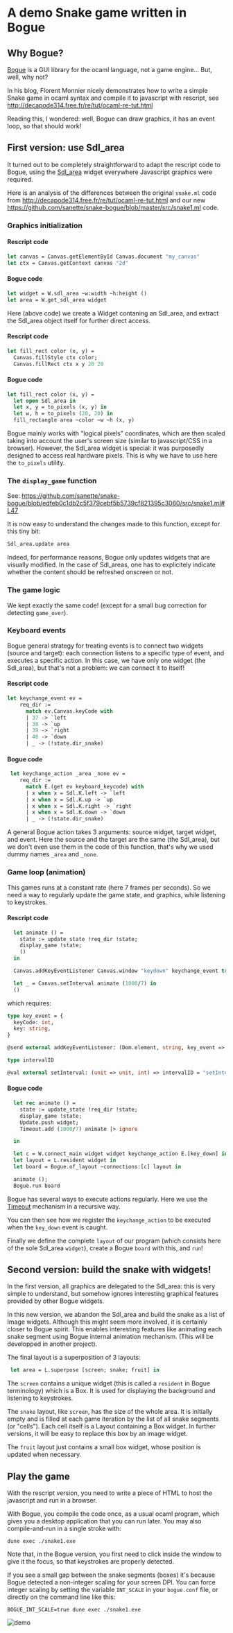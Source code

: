 # A demo Snake game written in Bogue

## Why Bogue?

[Bogue](http://sanette.github.io/bogue/Principles.html) is a GUI
library for the ocaml language, not a game engine... But, well, why
not?

In his blog, Florent Monnier nicely demonstrates how to write a simple
Snake game in ocaml syntax and compile it to javascript with rescript,
see http://decapode314.free.fr/re/tut/ocaml-re-tut.html

Reading this, I wondered: well, Bogue can draw graphics, it has an
event loop, so that should work!

## First version: use Sdl_area

It turned out to be completely straightforward to adapt the rescript
code to Bogue, using the
[Sdl_area](http://sanette.github.io/bogue/Bogue.Sdl_area.html) widget
everywhere Javascript graphics were required.

Here is an analysis of the differences between the original `snake.ml` code from
http://decapode314.free.fr/re/tut/ocaml-re-tut.html and our new https://github.com/sanette/snake-bogue/blob/master/src/snake1.ml code.

### Graphics initialization

#### Rescript code
```ocaml
let canvas = Canvas.getElementById Canvas.document "my_canvas"
let ctx = Canvas.getContext canvas "2d"
```

#### Bogue code
```ocaml
let widget = W.sdl_area ~w:width ~h:height ()
let area = W.get_sdl_area widget
```
Here (above code) we create a Widget contaning an Sdl_area, and extract the
Sdl_area object itself for further direct access.

#### Rescript code
```ocaml
let fill_rect color (x, y) =
  Canvas.fillStyle ctx color;
  Canvas.fillRect ctx x y 20 20
```

#### Bogue code
```ocaml
let fill_rect color (x, y) =
  let open Sdl_area in
  let x, y = to_pixels (x, y) in
  let w, h = to_pixels (20, 20) in
  fill_rectangle area ~color ~w ~h (x, y)
```
Bogue mainly works with "logical pixels" coordinates, which are then
scaled taking into account the user's screen size (similar to
javascript/CSS in a browser). However, the Sdl_area widget is special:
it was purposedly designed to access real hardware pixels. This is why
we have to use here the `to_pixels` utility.

### The `display_game` function

See: https://github.com/sanette/snake-bogue/blob/edfeb0c1db2c5f379cebf5b5739cf821395c3060/src/snake1.ml#L47

It is now easy to understand the changes made to this function, except
for this tiny bit:

```ocaml
Sdl_area.update area
```

Indeed, for performance reasons, Bogue only updates widgets that are
visually modified. In the case of Sdl_areas, one has to explicitely
indicate whether the content should be refreshed onscreen or not.

### The game logic

We kept exactly the same code!  (except for a small bug correction for
detecting `game_over`).

### Keyboard events

Bogue general strategy for treating events is to connect two widgets
(source and target): each connection listens to a specific type of
event, and executes a specific action. In this case, we have only one
widget (the Sdl_area), but that's not a problem: we can connect it to
itself!

#### Rescript code
```ocaml
let keychange_event ev =
    req_dir :=
      match ev.Canvas.keyCode with
      | 37 -> `left
      | 38 -> `up
      | 39 -> `right
      | 40 -> `down
      | _ -> (!state.dir_snake)
```

#### Bogue code
```ocaml
 let keychange_action _area _none ev =
    req_dir :=
      match E.(get ev keyboard_keycode) with
      | x when x = Sdl.K.left -> `left
      | x when x = Sdl.K.up -> `up
      | x when x = Sdl.K.right -> `right
      | x when x = Sdl.K.down -> `down
      | _ -> (!state.dir_snake)
```

A general Bogue action takes 3 arguments: source widget, target widget,
and event. Here the source and the target are the same (the Sdl_area),
but we don't even use them in the code of this function, that's why we
used dummy names `_area` and `_none`.

### Game loop (animation)
This games runs at a constant rate (here 7 frames per seconds). So we
need a way to regularly update the game state, and graphics, while
listening to keystrokes.

#### Rescript code

```ocaml
  let animate () =
    state := update_state !req_dir !state;
    display_game !state;
    ()
  in

  Canvas.addKeyEventListener Canvas.window "keydown" keychange_event true;

  let _ = Canvas.setInterval animate (1000/7) in
  ()
```

which requires:

```ocaml
type key_event = {
  keyCode: int,
  key: string,
}

@send external addKeyEventListener: (Dom.element, string, key_event => unit, bool) => unit = "addEventListener"

type intervalID

@val external setInterval: (unit => unit, int) => intervalID = "setInterval"
```

#### Bogue code
```ocaml
  let rec animate () =
    state := update_state !req_dir !state;
    display_game !state;
    Update.push widget;
    Timeout.add (1000/7) animate |> ignore

  in

  let c = W.connect_main widget widget keychange_action E.[key_down] in
  let layout = L.resident widget in
  let board = Bogue.of_layout ~connections:[c] layout in

  animate ();
  Bogue.run board
```

Bogue has several ways to execute actions regularly. Here we use the
[Timeout](http://sanette.github.io/bogue/Bogue.Timeout.html) mechanism
in a recursive way.

You can then see how we register the `keychange_action` to be executed
when the `key_down` event is caught.

Finally we define the complete `layout` of our program (which consists
here of the sole Sdl_area `widget`), create a Bogue `board` with this,
and `run`!

## Second version: build the snake with widgets!

In the first version, all graphics are delegated to the Sdl_area: this
is very simple to understand, but somehow ignores interesting
graphical features provided by other Bogue widgets.

In this new version, we abandon the Sdl_area and build the snake as a
list of Image widgets. Although this might seem more involved, it is
certainly closer to Bogue spirit. This enables interesting features
like animating each snake segment using Bogue internal animation
mechanism. (This will be developped in another project).

The final layout is a superposition of 3 layouts:

```ocaml
 let area = L.superpose [screen; snake; fruit] in
```

The `screen` contains a unique widget (this is called a `resident` in
Bogue terminology) which is a Box. It is used for displaying the
background and listening to keystrokes.

The `snake` layout, like `screen`, has the size of the whole area. It
is initially empty and is filled at each game iteration by the list of
all snake segments (or "cells"). Each cell itself is a Layout
containing a Box widget. In further versions, it will be easy to
replace this box by an image widget.

The `fruit` layout just contains a small box widget, whose position is
updated when necessary.

## Play the game

With the rescript version, you need to write a piece of HTML to host
the javascript and run in a browser.

With Bogue, you compile the code once, as a usual ocaml program, which
gives you a desktop application that you can run later. You may also compile-and-run in a single stroke with:
```
dune exec ./snake1.exe
```

Note that, in the Bogue version, you first need to click inside the
window to give it the focus, so that keystrokes are properly detected.

If you see a small gap between the snake segments (boxes) it's because
Bogue detected a non-integer scaling for your screen DPI. You can
force integer scaling by setting the variable `INT_SCALE` in your
`bogue.conf` file, or directly on the command line like this:

```
BOGUE_INT_SCALE=true dune exec ./snake1.exe
```

![demo](snake2b.gif)
